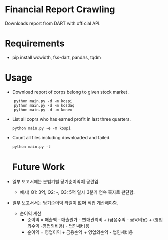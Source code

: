 

# Financial Report Crawling

Downloads report from DART with official API. 


# Requirements
- pip install wcwidth, fss-dart, pandas, tqdm


# Usage

- Download report of corps belong to given stock market .
```angular2html
    python main.py -d -m kospi
    python main.py -d -m kosdaq
    python main.py -d -m konex
```

- List all coprs who has earned profit in last three quarters.

    `python main.py -e -m kospi `


- Count all files including downloaded and failed.
        
    `python main.py -t`
  

  # Future Work






* 일부 보고서에는 분법기별 당기순이익이 공란임.
  * 예시) Q1: 3억, Q2: -, Q3: 5억 일시 3분기 연속 흑자로 판단함.

* 일부 보고서서는 당기순이익 라벨이 없어 직업 계산해야함.
  * 순이익 계산
    * 순이익 = 매출액 - 매출원가 - 판매관리비 + (금융수익 - 금육비용) + (영업외수익 -영업외비용) - 법인세비용
    * 순이익 = 영업이익                   +  금융손익           +  영업외손익            - 법인세비용


